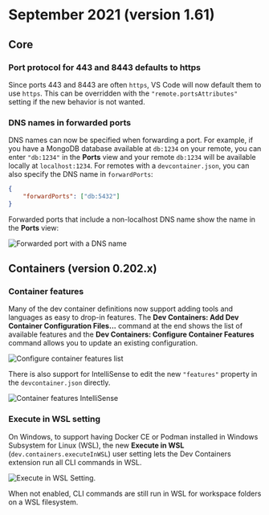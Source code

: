 # September 2021 (version 1.61)

## Core

### Port protocol for 443 and 8443 defaults to https

Since ports 443 and 8443 are often `https`, VS Code will now default them to use
`https`. This can be overridden with the `"remote.portsAttributes"` setting if
the new behavior is not wanted.

### DNS names in forwarded ports

DNS names can now be specified when forwarding a port. For example, if you have
a MongoDB database available at `db:1234` on your remote, you can enter
`"db:1234"` in the **Ports** view and your remote `db:1234` will be available
locally at `localhost:1234`. For remotes with a `devcontainer.json`, you can
also specify the DNS name in `forwardPorts`:

```json
{
	"forwardPorts": ["db:5432"]
}
```

Forwarded ports that include a non-localhost DNS name show the name in the
**Ports** view:

![`Forwarded port with a DNS name`](images/1_61/forwarded_port_dns.png)

## Containers (version 0.202.x)

### Container features

Many of the dev container definitions now support adding tools and languages as
easy to drop-in features. The **Dev Containers: Add Dev Container Configuration
Files...** command at the end shows the list of available features and the **Dev
Containers: Configure Container Features** command allows you to update an
existing configuration.

![`Configure container features list`](images/1_61/configure_container_features.png)

There is also support for IntelliSense to edit the new `"features"` property in
the `devcontainer.json` directly.

![`Container features IntelliSense`](images/1_61/container_features_intellisense.png)

### Execute in WSL setting

On Windows, to support having Docker CE or Podman installed in Windows Subsystem
for Linux (WSL), the new **Execute in WSL** (`dev.containers.executeInWSL`) user
setting lets the Dev Containers extension run all CLI commands in WSL.

![`Execute in WSL Setting.`](images/1_61/execute_in_wsl.png)

When not enabled, CLI commands are still run in WSL for workspace folders on a
WSL filesystem.
